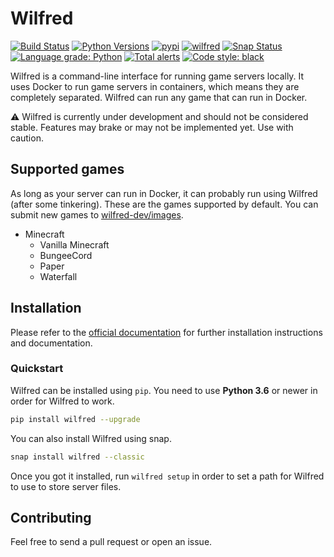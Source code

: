# Wilfred

[![Build Status](https://travis-ci.com/wilfred-dev/wilfred.svg?branch=master)](https://travis-ci.com/wilfred-dev/wilfred)
[![Python Versions](https://img.shields.io/pypi/pyversions/wilfred)](https://pypi.org/project/wilfred)
[![pypi](https://img.shields.io/pypi/v/wilfred)](https://pypi.org/project/wilfred)
[![wilfred](https://snapcraft.io//wilfred/badge.svg)](https://snapcraft.io/wilfred)
[![Snap Status](https://build.snapcraft.io/badge/wilfred-dev/wilfred.svg)](https://build.snapcraft.io/user/wilfred-dev/wilfred)
[![Language grade: Python](https://img.shields.io/lgtm/grade/python/g/wilfred-dev/wilfred.svg?logo=lgtm&logoWidth=18)](https://lgtm.com/projects/g/wilfred-dev/wilfred/context:python)
[![Total alerts](https://img.shields.io/lgtm/alerts/g/wilfred-dev/wilfred.svg?logo=lgtm&logoWidth=18)](https://lgtm.com/projects/g/wilfred-dev/wilfred/alerts/)
[![Code style: black](https://img.shields.io/badge/code%20style-black-000000.svg)](https://github.com/psf/black)

Wilfred is a command-line interface for running game servers locally. It uses Docker to run game servers in containers, which means they are completely separated. Wilfred can run any game that can run in Docker.

⚠️ Wilfred is currently under development and should not be considered stable. Features may brake or may not be implemented yet. Use with caution.

## Supported games

As long as your server can run in Docker, it can probably run using Wilfred (after some tinkering). These are the games supported by default. You can submit new games to [wilfred-dev/images](https://github.com/wilfred-dev/images).

- Minecraft
  - Vanilla Minecraft
  - BungeeCord
  - Paper
  - Waterfall

## Installation

Please refer to the [official documentation](https://wilfred.readthedocs.io/en/latest/installation/) for further installation instructions and documentation.

### Quickstart

Wilfred can be installed using `pip`. You need to use **Python 3.6** or newer in order for Wilfred to work.

```bash
pip install wilfred --upgrade
```

You can also install Wilfred using snap.

```bash
snap install wilfred --classic
```

Once you got it installed, run `wilfred setup` in order to set a path for Wilfred to use to store server files.

## Contributing

Feel free to send a pull request or open an issue.
